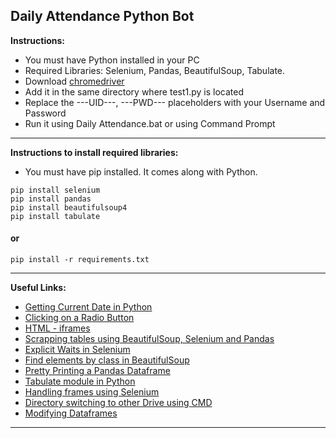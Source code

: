 ## Daily Attendance Python Bot
**Instructions:**

- You must have Python installed in your PC
- Required Libraries: Selenium, Pandas, BeautifulSoup, Tabulate.
-  Download <a href="https://chromedriver.chromium.org/downloadschromedriver">chromedriver</a>
- Add it in the same directory where test1.py is located
- Replace the ---UID---, ---PWD--- placeholders with your Username and Password
- Run it using Daily Attendance.bat or using Command Prompt

---
**Instructions to install required libraries:**

- You must have pip installed. It comes along with Python.
```
pip install selenium
pip install pandas
pip install beautifulsoup4
pip install tabulate
```
#### or
```
pip install -r requirements.txt
```
---
**Useful Links:**

- <a href="https://www.programiz.com/python-programming/datetime/current-datetime">Getting Current Date in Python</a>
- <a href="https://stackoverflow.com/questions/42743702/how-to-click-select-radio-button-with-python-selenium#:~:text=You%20should%20switch%20to%20iframe%20before%20handling%20radio-button%3A">Clicking on a Radio Button</a>
- <a href="https://www.tutorialspoint.com/html/html_iframes.htm#:~:text=The%20tag%20defines%20a,within%20the%20current%20HTML%20document.">HTML -  iframes</a>
- <a href="https://medium.com/analytics-vidhya/scraping-tables-from-a-javascript-webpage-using-selenium-beautifulsoup-and-pandas-cbd305ca75fe">Scrapping tables using BeautifulSoup, Selenium and Pandas</a>
- <a href="https://selenium-python.readthedocs.io/waits.html">Explicit Waits in Selenium</a>
- <a href="https://stackoverflow.com/questions/5041008/how-to-find-elements-by-class">Find elements by class in BeautifulSoup</a> 
- <a href="https://stackoverflow.com/questions/18528533/pretty-printing-a-pandas-dataframe#:~:text=I%27ve%20just%20found%20a%20great%20tool%20for%20that%20need%2C%20it%20is%20called%20tabulate.">Pretty Printing a Pandas Dataframe</a>
- <a href="https://pypi.org/project/tabulate/">Tabulate module in Python</a>
- <a href="https://www.tutorialspoint.com/how-to-handle-frames-in-selenium-with-python">Handling frames using Selenium</a>
- <a href="https://stackoverflow.com/questions/11065421/command-prompt-wont-change-directory-to-another-drive#:~:text=you%20can%20use%20/d-,cd%20/d%20d%3A%5CDocs%5CJava,-For%20more%20help">Directory switching to other Drive using CMD</a>
- <a href="https://medium.com/@andikarachman/pandas-tutorial-modifying-dataframes-e30cdf208f92">Modifying Dataframes</a>
---
